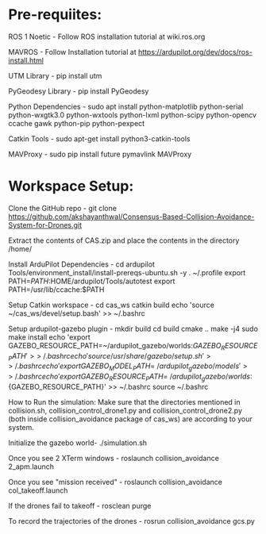 # Pre-requiites:

ROS 1 Noetic - Follow ROS installation tutorial at wiki.ros.org

MAVROS - Follow Installation tutorial at https://ardupilot.org/dev/docs/ros-install.html

UTM Library - pip install utm

PyGeodesy Library - pip install PyGeodesy

Python Dependencies - sudo apt install python-matplotlib python-serial python-wxgtk3.0 python-wxtools python-lxml python-scipy python-opencv ccache gawk python-pip python-pexpect

Catkin Tools - sudo apt-get install python3-catkin-tools

MAVProxy - sudo pip install future pymavlink MAVProxy



# Workspace Setup:

Clone the GitHub repo - git clone https://github.com/akshayanthwal/Consensus-Based-Collision-Avoidance-System-for-Drones.git

Extract the contents of CAS.zip and place the contents in the directory /home/<username>

Install ArduPilot Dependencies - 
cd ardupilot
Tools/environment_install/install-prereqs-ubuntu.sh -y
. ~/.profile
export PATH=$PATH:$HOME/ardupilot/Tools/autotest
export PATH=/usr/lib/ccache:$PATH

Setup Catkin workspace - 
cd cas_ws
catkin build
echo 'source ~/cas_ws/devel/setup.bash' >> ~/.bashrc

Setup ardupilot-gazebo plugin -
mkdir build
cd build
cmake ..
make -j4
sudo make install
echo 'export GAZEBO_RESOURCE_PATH=~/ardupilot_gazebo/worlds:${GAZEBO_RESOURCE_PATH}' >> ~/.bashrc
echo 'source /usr/share/gazebo/setup.sh' >> ~/.bashrc
echo 'export GAZEBO_MODEL_PATH=~/ardupilot_gazebo/models' >> ~/.bashrc
echo 'export GAZEBO_RESOURCE_PATH=~/ardupilot_gazebo/worlds:${GAZEBO_RESOURCE_PATH}' >> ~/.bashrc
source ~/.bashrc

How to Run the simulation:
Make sure that the directories mentioned in collision.sh, collision_control_drone1.py and collision_control_drone2.py (both inside collision_avoidance package of cas_ws) are according to your system.

Initialize the gazebo world-
./simulation.sh

Once you see 2 XTerm windows - 
roslaunch collision_avoidance 2_apm.launch

Once you see "mission received" - 
roslaunch collision_avoidance col_takeoff.launch

If the drones fail to takeoff - 
rosclean purge

To record the trajectories of the drones -
rosrun collision_avoidance gcs.py
